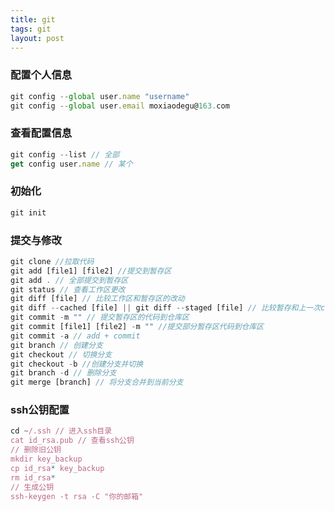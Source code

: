 ```yaml
---
title: git
tags: git
layout: post
---
```


### 配置个人信息

```javascript
git config --global user.name "username"
git config --global user.email moxiaodegu@163.com
```

### 查看配置信息

```javascript
git config --list // 全部
get config user.name // 某个
```

### 初始化

```javascript
git init
```

### 提交与修改

```javascript
git clone //拉取代码
git add [file1] [file2] //提交到暂存区
git add . // 全部提交到暂存区
git status // 查看工作区更改
git diff [file] // 比较工作区和暂存区的改动
git diff --cached [file] || git diff --staged [file] // 比较暂存和上一次commit的差异
git commit -m "" // 提交暂存区的代码到仓库区
git commit [file1] [file2] -m "" //提交部分暂存区代码到仓库区
git commit -a // add + commit
git branch // 创建分支
git checkout // 切换分支
git checkout -b //创建分支并切换
git branch -d // 删除分支
git merge [branch] // 将分支合并到当前分支

```

### ssh公钥配置

```javascript
cd ~/.ssh // 进入ssh目录
cat id_rsa.pub // 查看ssh公钥
// 删除旧公钥
mkdir key_backup
cp id_rsa* key_backup
rm id_rsa*
// 生成公钥
ssh-keygen -t rsa -C "你的邮箱"

```
